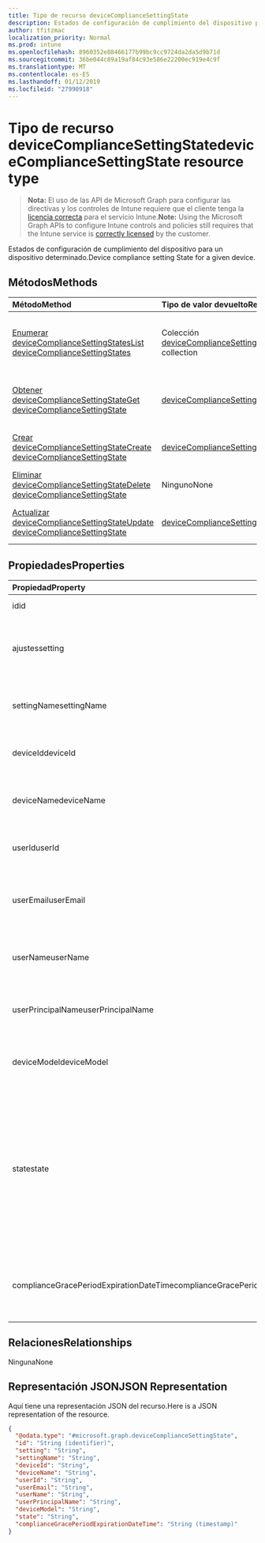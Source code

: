 ```yaml
---
title: Tipo de recurso deviceComplianceSettingState
description: Estados de configuración de cumplimiento del dispositivo para un dispositivo determinado.
author: tfitzmac
localization_priority: Normal
ms.prod: intune
ms.openlocfilehash: 8960352e88466177b99bc9cc9724da2da5d9b71d
ms.sourcegitcommit: 36be044c89a19af84c93e586e22200ec919e4c9f
ms.translationtype: MT
ms.contentlocale: es-ES
ms.lasthandoff: 01/12/2019
ms.locfileid: "27990918"
---
```

# <a name="devicecompliancesettingstate-resource-type"></a><span data-ttu-id="f8a0c-103">Tipo de recurso deviceComplianceSettingState</span><span class="sxs-lookup"><span data-stu-id="f8a0c-103">deviceComplianceSettingState resource type</span></span>

> <span data-ttu-id="f8a0c-104">**Nota:** El uso de las API de Microsoft Graph para configurar las directivas y los controles de Intune requiere que el cliente tenga la [licencia correcta](https://go.microsoft.com/fwlink/?linkid=839381) para el servicio Intune.</span><span class="sxs-lookup"><span data-stu-id="f8a0c-104">**Note:** Using the Microsoft Graph APIs to configure Intune controls and policies still requires that the Intune service is [correctly licensed](https://go.microsoft.com/fwlink/?linkid=839381) by the customer.</span></span>

<span data-ttu-id="f8a0c-105">Estados de configuración de cumplimiento del dispositivo para un dispositivo determinado.</span><span class="sxs-lookup"><span data-stu-id="f8a0c-105">Device compliance setting State for a given device.</span></span>
## <a name="methods"></a><span data-ttu-id="f8a0c-106">Métodos</span><span class="sxs-lookup"><span data-stu-id="f8a0c-106">Methods</span></span>
|<span data-ttu-id="f8a0c-107">Método</span><span class="sxs-lookup"><span data-stu-id="f8a0c-107">Method</span></span>|<span data-ttu-id="f8a0c-108">Tipo de valor devuelto</span><span class="sxs-lookup"><span data-stu-id="f8a0c-108">Return Type</span></span>|<span data-ttu-id="f8a0c-109">Descripción</span><span class="sxs-lookup"><span data-stu-id="f8a0c-109">Description</span></span>|
|:---|:---|:---|
|[<span data-ttu-id="f8a0c-110">Enumerar deviceComplianceSettingStates</span><span class="sxs-lookup"><span data-stu-id="f8a0c-110">List deviceComplianceSettingStates</span></span>](../api/intune-deviceconfig-devicecompliancesettingstate-list.md)|<span data-ttu-id="f8a0c-111">Colección [deviceComplianceSettingState](../resources/intune-deviceconfig-devicecompliancesettingstate.md)</span><span class="sxs-lookup"><span data-stu-id="f8a0c-111">[deviceComplianceSettingState](../resources/intune-deviceconfig-devicecompliancesettingstate.md) collection</span></span>|<span data-ttu-id="f8a0c-112">Enumere las propiedades y las relaciones de los objetos [deviceComplianceSettingState](../resources/intune-deviceconfig-devicecompliancesettingstate.md).</span><span class="sxs-lookup"><span data-stu-id="f8a0c-112">List properties and relationships of the [deviceComplianceSettingState](../resources/intune-deviceconfig-devicecompliancesettingstate.md) objects.</span></span>|
|[<span data-ttu-id="f8a0c-113">Obtener deviceComplianceSettingState</span><span class="sxs-lookup"><span data-stu-id="f8a0c-113">Get deviceComplianceSettingState</span></span>](../api/intune-deviceconfig-devicecompliancesettingstate-get.md)|[<span data-ttu-id="f8a0c-114">deviceComplianceSettingState</span><span class="sxs-lookup"><span data-stu-id="f8a0c-114">deviceComplianceSettingState</span></span>](../resources/intune-deviceconfig-devicecompliancesettingstate.md)|<span data-ttu-id="f8a0c-115">Lea las propiedades y las relaciones del objeto [deviceComplianceSettingState](../resources/intune-deviceconfig-devicecompliancesettingstate.md).</span><span class="sxs-lookup"><span data-stu-id="f8a0c-115">Read properties and relationships of the [deviceComplianceSettingState](../resources/intune-deviceconfig-devicecompliancesettingstate.md) object.</span></span>|
|[<span data-ttu-id="f8a0c-116">Crear deviceComplianceSettingState</span><span class="sxs-lookup"><span data-stu-id="f8a0c-116">Create deviceComplianceSettingState</span></span>](../api/intune-deviceconfig-devicecompliancesettingstate-create.md)|[<span data-ttu-id="f8a0c-117">deviceComplianceSettingState</span><span class="sxs-lookup"><span data-stu-id="f8a0c-117">deviceComplianceSettingState</span></span>](../resources/intune-deviceconfig-devicecompliancesettingstate.md)|<span data-ttu-id="f8a0c-118">Cree un objeto [deviceComplianceSettingState](../resources/intune-deviceconfig-devicecompliancesettingstate.md).</span><span class="sxs-lookup"><span data-stu-id="f8a0c-118">Create a new [deviceComplianceSettingState](../resources/intune-deviceconfig-devicecompliancesettingstate.md) object.</span></span>|
|[<span data-ttu-id="f8a0c-119">Eliminar deviceComplianceSettingState</span><span class="sxs-lookup"><span data-stu-id="f8a0c-119">Delete deviceComplianceSettingState</span></span>](../api/intune-deviceconfig-devicecompliancesettingstate-delete.md)|<span data-ttu-id="f8a0c-120">Ninguno</span><span class="sxs-lookup"><span data-stu-id="f8a0c-120">None</span></span>|<span data-ttu-id="f8a0c-121">Elimina un [deviceComplianceSettingState](../resources/intune-deviceconfig-devicecompliancesettingstate.md).</span><span class="sxs-lookup"><span data-stu-id="f8a0c-121">Deletes a [deviceComplianceSettingState](../resources/intune-deviceconfig-devicecompliancesettingstate.md).</span></span>|
|[<span data-ttu-id="f8a0c-122">Actualizar deviceComplianceSettingState</span><span class="sxs-lookup"><span data-stu-id="f8a0c-122">Update deviceComplianceSettingState</span></span>](../api/intune-deviceconfig-devicecompliancesettingstate-update.md)|[<span data-ttu-id="f8a0c-123">deviceComplianceSettingState</span><span class="sxs-lookup"><span data-stu-id="f8a0c-123">deviceComplianceSettingState</span></span>](../resources/intune-deviceconfig-devicecompliancesettingstate.md)|<span data-ttu-id="f8a0c-124">Actualice las propiedades de un objeto [deviceComplianceSettingState](../resources/intune-deviceconfig-devicecompliancesettingstate.md).</span><span class="sxs-lookup"><span data-stu-id="f8a0c-124">Update the properties of a [deviceComplianceSettingState](../resources/intune-deviceconfig-devicecompliancesettingstate.md) object.</span></span>|

## <a name="properties"></a><span data-ttu-id="f8a0c-125">Propiedades</span><span class="sxs-lookup"><span data-stu-id="f8a0c-125">Properties</span></span>
|<span data-ttu-id="f8a0c-126">Propiedad</span><span class="sxs-lookup"><span data-stu-id="f8a0c-126">Property</span></span>|<span data-ttu-id="f8a0c-127">Tipo</span><span class="sxs-lookup"><span data-stu-id="f8a0c-127">Type</span></span>|<span data-ttu-id="f8a0c-128">Descripción</span><span class="sxs-lookup"><span data-stu-id="f8a0c-128">Description</span></span>|
|:---|:---|:---|
|<span data-ttu-id="f8a0c-129">id</span><span class="sxs-lookup"><span data-stu-id="f8a0c-129">id</span></span>|<span data-ttu-id="f8a0c-130">Cadena</span><span class="sxs-lookup"><span data-stu-id="f8a0c-130">String</span></span>|<span data-ttu-id="f8a0c-131">Clave de la entidad</span><span class="sxs-lookup"><span data-stu-id="f8a0c-131">Key of the entity</span></span>|
|<span data-ttu-id="f8a0c-132">ajustes</span><span class="sxs-lookup"><span data-stu-id="f8a0c-132">setting</span></span>|<span data-ttu-id="f8a0c-133">Cadena</span><span class="sxs-lookup"><span data-stu-id="f8a0c-133">String</span></span>|<span data-ttu-id="f8a0c-134">El nombre de la clase de configuración y el nombre de propiedad.</span><span class="sxs-lookup"><span data-stu-id="f8a0c-134">The setting class name and property name.</span></span>|
|<span data-ttu-id="f8a0c-135">settingName</span><span class="sxs-lookup"><span data-stu-id="f8a0c-135">settingName</span></span>|<span data-ttu-id="f8a0c-136">Cadena</span><span class="sxs-lookup"><span data-stu-id="f8a0c-136">String</span></span>|<span data-ttu-id="f8a0c-137">El nombre de configuración que se está notificando</span><span class="sxs-lookup"><span data-stu-id="f8a0c-137">The Setting Name that is being reported</span></span>|
|<span data-ttu-id="f8a0c-138">deviceId</span><span class="sxs-lookup"><span data-stu-id="f8a0c-138">deviceId</span></span>|<span data-ttu-id="f8a0c-139">Cadena</span><span class="sxs-lookup"><span data-stu-id="f8a0c-139">String</span></span>|<span data-ttu-id="f8a0c-140">El identificador del dispositivo que se está notificando</span><span class="sxs-lookup"><span data-stu-id="f8a0c-140">The Device Id that is being reported</span></span>|
|<span data-ttu-id="f8a0c-141">deviceName</span><span class="sxs-lookup"><span data-stu-id="f8a0c-141">deviceName</span></span>|<span data-ttu-id="f8a0c-142">Cadena</span><span class="sxs-lookup"><span data-stu-id="f8a0c-142">String</span></span>|<span data-ttu-id="f8a0c-143">El nombre del dispositivo que se está notificando</span><span class="sxs-lookup"><span data-stu-id="f8a0c-143">The Device Name that is being reported</span></span>|
|<span data-ttu-id="f8a0c-144">userId</span><span class="sxs-lookup"><span data-stu-id="f8a0c-144">userId</span></span>|<span data-ttu-id="f8a0c-145">Cadena</span><span class="sxs-lookup"><span data-stu-id="f8a0c-145">String</span></span>|<span data-ttu-id="f8a0c-146">El identificador del usuario que se está notificando</span><span class="sxs-lookup"><span data-stu-id="f8a0c-146">The user Id that is being reported</span></span>|
|<span data-ttu-id="f8a0c-147">userEmail</span><span class="sxs-lookup"><span data-stu-id="f8a0c-147">userEmail</span></span>|<span data-ttu-id="f8a0c-148">Cadena</span><span class="sxs-lookup"><span data-stu-id="f8a0c-148">String</span></span>|<span data-ttu-id="f8a0c-149">La dirección de correo electrónico del usuario que se está notificando</span><span class="sxs-lookup"><span data-stu-id="f8a0c-149">The User email address that is being reported</span></span>|
|<span data-ttu-id="f8a0c-150">userName</span><span class="sxs-lookup"><span data-stu-id="f8a0c-150">userName</span></span>|<span data-ttu-id="f8a0c-151">Cadena</span><span class="sxs-lookup"><span data-stu-id="f8a0c-151">String</span></span>|<span data-ttu-id="f8a0c-152">El nombre de usuario que se está notificando</span><span class="sxs-lookup"><span data-stu-id="f8a0c-152">The User Name that is being reported</span></span>|
|<span data-ttu-id="f8a0c-153">userPrincipalName</span><span class="sxs-lookup"><span data-stu-id="f8a0c-153">userPrincipalName</span></span>|<span data-ttu-id="f8a0c-154">Cadena</span><span class="sxs-lookup"><span data-stu-id="f8a0c-154">String</span></span>|<span data-ttu-id="f8a0c-155">El nombre principal de usuario que se está notificando</span><span class="sxs-lookup"><span data-stu-id="f8a0c-155">The User PrincipalName that is being reported</span></span>|
|<span data-ttu-id="f8a0c-156">deviceModel</span><span class="sxs-lookup"><span data-stu-id="f8a0c-156">deviceModel</span></span>|<span data-ttu-id="f8a0c-157">Cadena</span><span class="sxs-lookup"><span data-stu-id="f8a0c-157">String</span></span>|<span data-ttu-id="f8a0c-158">El modelo de dispositivo que se está notificando</span><span class="sxs-lookup"><span data-stu-id="f8a0c-158">The device model that is being reported</span></span>|
|<span data-ttu-id="f8a0c-159">state</span><span class="sxs-lookup"><span data-stu-id="f8a0c-159">state</span></span>|[<span data-ttu-id="f8a0c-160">complianceStatus</span><span class="sxs-lookup"><span data-stu-id="f8a0c-160">complianceStatus</span></span>](../resources/intune-shared-compliancestatus.md)|<span data-ttu-id="f8a0c-161">El estado de cumplimiento de la configuración.</span><span class="sxs-lookup"><span data-stu-id="f8a0c-161">The compliance state of the setting.</span></span> <span data-ttu-id="f8a0c-162">Los valores posibles son: `unknown`, `notApplicable`, `compliant`, `remediated`, `nonCompliant`, `error`, `conflict` y `notAssigned`.</span><span class="sxs-lookup"><span data-stu-id="f8a0c-162">Possible values are: `unknown`, `notApplicable`, `compliant`, `remediated`, `nonCompliant`, `error`, `conflict`, `notAssigned`.</span></span>|
|<span data-ttu-id="f8a0c-163">complianceGracePeriodExpirationDateTime</span><span class="sxs-lookup"><span data-stu-id="f8a0c-163">complianceGracePeriodExpirationDateTime</span></span>|<span data-ttu-id="f8a0c-164">DateTimeOffset</span><span class="sxs-lookup"><span data-stu-id="f8a0c-164">DateTimeOffset</span></span>|<span data-ttu-id="f8a0c-165">La fecha y hora en que expira el período de gracia de cumplimiento del dispositivo</span><span class="sxs-lookup"><span data-stu-id="f8a0c-165">The DateTime when device compliance grace period expires</span></span>|

## <a name="relationships"></a><span data-ttu-id="f8a0c-166">Relaciones</span><span class="sxs-lookup"><span data-stu-id="f8a0c-166">Relationships</span></span>
<span data-ttu-id="f8a0c-167">Ninguna</span><span class="sxs-lookup"><span data-stu-id="f8a0c-167">None</span></span>
## <a name="json-representation"></a><span data-ttu-id="f8a0c-168">Representación JSON</span><span class="sxs-lookup"><span data-stu-id="f8a0c-168">JSON Representation</span></span>
<span data-ttu-id="f8a0c-169">Aquí tiene una representación JSON del recurso.</span><span class="sxs-lookup"><span data-stu-id="f8a0c-169">Here is a JSON representation of the resource.</span></span>
<!-- {
  "blockType": "resource",
  "keyProperty": "id",
  "@odata.type": "microsoft.graph.deviceComplianceSettingState"
}
-->
``` json
{
  "@odata.type": "#microsoft.graph.deviceComplianceSettingState",
  "id": "String (identifier)",
  "setting": "String",
  "settingName": "String",
  "deviceId": "String",
  "deviceName": "String",
  "userId": "String",
  "userEmail": "String",
  "userName": "String",
  "userPrincipalName": "String",
  "deviceModel": "String",
  "state": "String",
  "complianceGracePeriodExpirationDateTime": "String (timestamp)"
}
```



